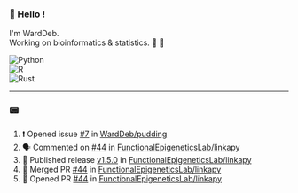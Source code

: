 ### :robot: Hello !

I'm WardDeb.  
Working on bioinformatics & statistics. 🧬 🧪  

![Python](https://img.shields.io/badge/python-3670A0?style=for-the-badge&logo=python&logoColor=ffdd54)  
![R](https://img.shields.io/badge/r-%23276DC3.svg?style=for-the-badge&logo=r&logoColor=white)  
![Rust](https://img.shields.io/badge/rust-%23000000.svg?style=for-the-badge&logo=rust&logoColor=white)  

---

### :pager:

<!--START_SECTION:activity-->
1. ❗ Opened issue [#7](https://github.com/WardDeb/pudding/issues/7) in [WardDeb/pudding](https://github.com/WardDeb/pudding)
2. 🗣 Commented on [#44](https://github.com/FunctionalEpigeneticsLab/linkapy/pull/44#issuecomment-3311992809) in [FunctionalEpigeneticsLab/linkapy](https://github.com/FunctionalEpigeneticsLab/linkapy)
3. 🚀 Published release [v1.5.0](https://github.com/FunctionalEpigeneticsLab/linkapy/releases/tag/v1.5.0) in [FunctionalEpigeneticsLab/linkapy](https://github.com/FunctionalEpigeneticsLab/linkapy)
4. 🎉 Merged PR [#44](https://github.com/FunctionalEpigeneticsLab/linkapy/pull/44) in [FunctionalEpigeneticsLab/linkapy](https://github.com/FunctionalEpigeneticsLab/linkapy)
5. 💪 Opened PR [#44](https://github.com/FunctionalEpigeneticsLab/linkapy/pull/44) in [FunctionalEpigeneticsLab/linkapy](https://github.com/FunctionalEpigeneticsLab/linkapy)
<!--END_SECTION:activity-->


